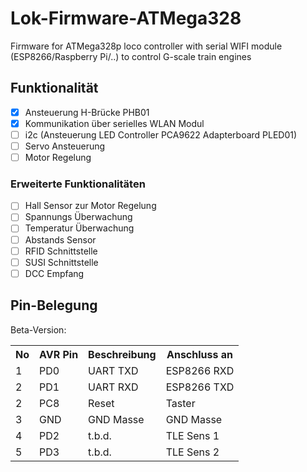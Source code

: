 # Lok-Firmware-ATMega328

Firmware for ATMega328p loco controller with serial WIFI module (ESP8266/Raspberry Pi/..) to control G-scale train engines

## Funktionalität

- [x] Ansteuerung H-Brücke PHB01
- [x] Kommunikation über serielles WLAN Modul
- [ ] i2c (Ansteuerung LED Controller PCA9622 Adapterboard PLED01)
- [ ] Servo Ansteuerung
- [ ] Motor Regelung

### Erweiterte Funktionalitäten
- [ ] Hall Sensor zur Motor Regelung
- [ ] Spannungs Überwachung
- [ ] Temperatur Überwachung
- [ ] Abstands Sensor
- [ ] RFID Schnittstelle
- [ ] SUSI Schnittstelle
- [ ] DCC Empfang

## Pin-Belegung 

Beta-Version:
<table class="wikitable sortable">

<tr>
<th> No </th>
<th> AVR Pin </th>
<th> Beschreibung </th>
<th> Anschluss an </th></tr>
<tr>
<td> 1</td>
<td> PD0</td>
<td> UART TXD</td>
<td> ESP8266 RXD </td></tr>
<tr>
<td> 2</td>
<td> PD1</td>
<td> UART RXD </td>
<td> ESP8266 TXD </td></tr>
<tr>
<td> 2</td>
<td> PC8</td>
<td> Reset </td>
<td> Taster </td></tr>
<tr>
<td> 3</td>
<td> GND  </td>
<td> GND Masse </td>
<td> GND Masse </td></tr>
<tr>
<td> 4</td>
<td> PD2 </td>
<td> t.b.d. </td>
<td> TLE Sens 1 </td></tr>
<tr>
<td> 5</td>
<td> PD3 </td>
<td> t.b.d. </td>
<td> TLE Sens 2 </td></tr>
</table>
